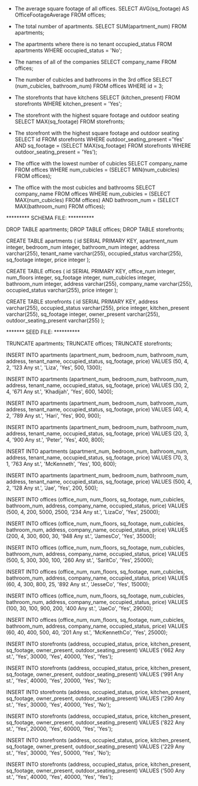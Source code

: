 - The average square footage of all offices.
    SELECT AVG(sq_footage) AS OfficeFootageAverage FROM offices;

- The total number of apartments.
    SELECT SUM(apartment_num) FROM apartments;

- The apartments where there is no tenant
    occupied_status FROM apartments WHERE occupied_status = 'No';

- The names of all of the companies
    SELECT company_name FROM offices;

- The number of cubicles and bathrooms in the 3rd office
    SELECT (num_cubicles, bathroom_num) FROM offices WHERE id = 3;

- The storefronts that have kitchens
    SELECT (kitchen_present) FROM storefronts WHERE kitchen_present = 'Yes';

- The storefront with the highest square footage and outdoor seating
    SELECT MAX(sq_footage) FROM storefronts;

- The storefront with the highest square footage and outdoor seating
    SELECT id FROM storefronts WHERE outdoor_seating_present ='Yes'
    AND sq_footage = (SELECT MAX(sq_footage) FROM storefronts WHERE outdoor_seating_present = 'Yes');

- The office with the lowest number of cubicles
    SELECT company_name FROM offices WHERE num_cubicles = (SELECT MIN(num_cubicles) FROM offices);

- The office with the most cubicles and bathrooms
    SELECT company_name FROM offices WHERE num_cubicles = (SELECT MAX(num_cubicles) FROM offices) AND bathroom_num = (SELECT MAX(bathroom_num) FROM offices);



********* SCHEMA FILE: **********

DROP TABLE apartments;
DROP TABLE offices;
DROP TABLE storefronts;

CREATE TABLE apartments (
  id SERIAL PRIMARY KEY,
  apartment_num integer,
  bedroom_num integer,
  bathroom_num integer,
  address varchar(255),
  tenant_name varchar(255),
  occupied_status varchar(255),
  sq_footage integer,
  price integer
);

CREATE TABLE offices (
  id SERIAL PRIMARY KEY,
  office_num integer,
  num_floors integer,
  sq_footage integer,
  num_cubicles integer,
  bathroom_num integer,
  address varchar(255),
  company_name varchar(255),
  occupied_status varchar(255),
  price integer
);

CREATE TABLE storefronts (
  id SERIAL PRIMARY KEY,
  address varchar(255),
  occupied_status varchar(255),
  price integer,
  kitchen_present varchar(255),
  sq_footage integer,
  owner_present varchar(255),
  outdoor_seating_present varchar(255)
);


******* SEED FILE: **********

TRUNCATE apartments;
TRUNCATE offices;
TRUNCATE storefronts;

INSERT INTO apartments
(apartment_num, bedroom_num, bathroom_num, address, tenant_name,
  occupied_status, sq_footage, price)
VALUES (50, 4, 2, '123 Any st.', 'Liza', 'Yes', 500, 1300);

INSERT INTO apartments
(apartment_num, bedroom_num, bathroom_num, address, tenant_name,
  occupied_status, sq_footage, price)
VALUES (30, 2, 4, '671 Any st.', 'Khadijah', 'Yes', 600, 1400);

INSERT INTO apartments
(apartment_num, bedroom_num, bathroom_num, address, tenant_name,
  occupied_status, sq_footage, price)
VALUES (40, 4, 2, '789 Any st.', 'Hari', 'Yes', 900, 900);

INSERT INTO apartments
(apartment_num, bedroom_num, bathroom_num, address, tenant_name,
  occupied_status, sq_footage, price)
VALUES (20, 3, 4, '900 Any st.', 'Peter', 'Yes', 400, 800);

INSERT INTO apartments
(apartment_num, bedroom_num, bathroom_num, address, tenant_name,
  occupied_status, sq_footage, price)
VALUES (70, 3, 1, '763 Any st.', 'McKenneth', 'Yes', 100, 600);

INSERT INTO apartments
(apartment_num, bedroom_num, bathroom_num, address, tenant_name,
  occupied_status, sq_footage, price)
VALUES (500, 4, 2, '128 Any st.', 'Jae', 'Yes', 200, 500);




INSERT INTO offices
(office_num, num_floors, sq_footage, num_cubicles, bathroom_num,
  address, company_name, occupied_status, price)
VALUES (500, 4, 200, 5000, 2500, '234 Any st.', 'LizaCo', 'Yes', 25000);

INSERT INTO offices
(office_num, num_floors, sq_footage, num_cubicles, bathroom_num,
  address, company_name, occupied_status, price)
VALUES (200, 4, 300, 600, 30, '948 Any st.', 'JamesCo', 'Yes', 35000);

INSERT INTO offices
(office_num, num_floors, sq_footage, num_cubicles, bathroom_num,
  address, company_name, occupied_status, price)
VALUES (500, 5, 300, 300, 100, '260 Any st.', 'SaritCo', 'Yes', 25000);

INSERT INTO offices
(office_num, num_floors, sq_footage, num_cubicles, bathroom_num,
  address, company_name, occupied_status, price)
VALUES (60, 4, 300, 800, 25, '892 Any st.', 'JesseCo', 'Yes', 15000);

INSERT INTO offices
(office_num, num_floors, sq_footage, num_cubicles, bathroom_num,
  address, company_name, occupied_status, price)
VALUES (100, 30, 100, 900, 200, '400 Any st.', 'JaeCo', 'Yes', 29000);

INSERT INTO offices
(office_num, num_floors, sq_footage, num_cubicles, bathroom_num,
  address, company_name, occupied_status, price)
VALUES (60, 40, 400, 500, 40, '201 Any st.', 'McKennethCo', 'Yes', 25000);



INSERT INTO storefronts
(address, occupied_status, price, kitchen_present, sq_footage,
  owner_present, outdoor_seating_present)
VALUES ('662 Any st.', 'Yes', 30000, 'Yes', 40000, 'Yes', 'Yes');

INSERT INTO storefronts
(address, occupied_status, price, kitchen_present, sq_footage,
  owner_present, outdoor_seating_present)
VALUES ('991 Any st.', 'Yes', 40000, 'Yes', 20000, 'Yes', 'No');

INSERT INTO storefronts
(address, occupied_status, price, kitchen_present, sq_footage,
  owner_present, outdoor_seating_present)
VALUES ('290 Any st.', 'Yes', 30000, 'Yes', 40000, 'Yes', 'No');

INSERT INTO storefronts
(address, occupied_status, price, kitchen_present, sq_footage,
  owner_present, outdoor_seating_present)
VALUES ('822 Any st.', 'Yes', 20000, 'Yes', 60000, 'Yes', 'Yes');

INSERT INTO storefronts
(address, occupied_status, price, kitchen_present, sq_footage,
  owner_present, outdoor_seating_present)
VALUES ('229 Any st.', 'Yes', 30000, 'Yes', 50000, 'Yes', 'No');

INSERT INTO storefronts
(address, occupied_status, price, kitchen_present, sq_footage,
  owner_present, outdoor_seating_present)
VALUES ('500 Any st.', 'Yes', 40000, 'Yes', 40000, 'Yes', 'Yes');
